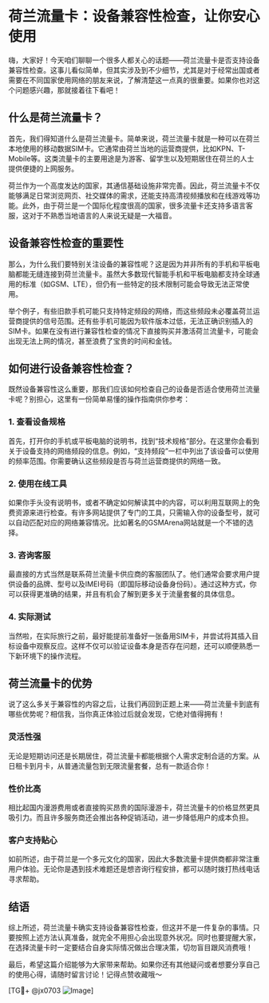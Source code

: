 # 荷兰流量卡：设备兼容性检查，让你安心使用

嗨，大家好！今天咱们聊聊一个很多人都关心的话题——荷兰流量卡是否支持设备兼容性检查。这事儿看似简单，但其实涉及到不少细节，尤其是对于经常出国或者需要在不同国家使用网络的朋友来说，了解清楚这一点真的很重要。如果你也对这个问题感兴趣，那就接着往下看吧！

## 什么是荷兰流量卡？

首先，我们得知道什么是荷兰流量卡。简单来说，荷兰流量卡就是一种可以在荷兰本地使用的移动数据SIM卡。它通常由荷兰当地的运营商提供，比如KPN、T-Mobile等。这类流量卡的主要用途是为游客、留学生以及短期居住在荷兰的人士提供便捷的上网服务。

荷兰作为一个高度发达的国家，其通信基础设施非常完善。因此，荷兰流量卡不仅能够满足日常浏览网页、社交媒体的需求，还能支持高清视频播放和在线游戏等功能。此外，由于荷兰是一个国际化程度很高的国家，很多流量卡还支持多语言客服，这对于不熟悉当地语言的人来说无疑是一大福音。

## 设备兼容性检查的重要性

那么，为什么我们要特别关注设备的兼容性呢？这是因为并非所有的手机和平板电脑都能无缝连接到荷兰流量卡。虽然大多数现代智能手机和平板电脑都支持全球通用的标准（如GSM、LTE），但仍有一些特定的技术限制可能会导致无法正常使用。

举个例子，有些旧款手机可能只支持特定频段的网络，而这些频段未必覆盖荷兰运营商提供的信号范围。还有些手机可能因为软件版本过低，无法正确识别插入的SIM卡。如果在没有进行兼容性检查的情况下直接购买并激活荷兰流量卡，可能会出现无法上网的情况，甚至浪费了宝贵的时间和金钱。

## 如何进行设备兼容性检查？

既然设备兼容性这么重要，那我们应该如何检查自己的设备是否适合使用荷兰流量卡呢？别担心，这里有一份简单易懂的操作指南供你参考：

### 1. 查看设备规格
首先，打开你的手机或平板电脑的说明书，找到“技术规格”部分。在这里你会看到关于设备支持的网络频段的信息。例如，“支持频段”一栏中列出了该设备可以使用的频率范围。你需要确认这些频段是否与荷兰运营商提供的网络一致。

### 2. 使用在线工具
如果你手头没有说明书，或者不确定如何解读其中的内容，可以利用互联网上的免费资源来进行检查。有许多网站提供了专门的工具，只需输入你的设备型号，就可以自动匹配对应的网络兼容情况。比如著名的GSMArena网站就是一个不错的选择。

### 3. 咨询客服
最直接的方式当然是联系荷兰流量卡供应商的客服团队了。他们通常会要求用户提供设备的品牌、型号以及IMEI号码（即国际移动设备身份码）。通过这种方式，你可以获得更准确的结果，并且有机会了解到更多关于流量套餐的具体信息。

### 4. 实际测试
当然啦，在实际旅行之前，最好能提前准备好一张备用SIM卡，并尝试将其插入目标设备中观察反应。这样不仅可以验证设备本身是否存在问题，还可以顺便熟悉一下新环境下的操作流程。

## 荷兰流量卡的优势

说了这么多关于兼容性的内容之后，让我们再回到正题上来——荷兰流量卡到底有哪些优势呢？相信我，当你真正体验过后就会发现，它绝对值得拥有！

### 灵活性强
无论是短期访问还是长期居住，荷兰流量卡都能根据个人需求定制合适的方案。从日租卡到月卡，从普通流量包到无限流量套餐，总有一款适合你！

### 性价比高
相比起国内漫游费用或者直接购买昂贵的国际漫游卡，荷兰流量卡的价格显然更具吸引力。而且许多服务商还会推出各种促销活动，进一步降低用户的成本负担。

### 客户支持贴心
如前所述，由于荷兰是一个多元文化的国家，因此大多数流量卡提供商都非常注重用户体验。无论你是遇到技术难题还是想咨询行程安排，都可以随时拨打热线电话寻求帮助。

## 结语

综上所述，荷兰流量卡确实支持设备兼容性检查，但这并不是一件复杂的事情。只要按照上述方法认真准备，就完全不用担心会出现意外状况。同时也要提醒大家，在选择流量卡时一定要结合自身实际情况做出合理决策，切勿盲目跟风消费哦！

最后，希望这篇介绍能够为大家带来帮助。如果你还有其他疑问或者想要分享自己的使用心得，请随时留言讨论！记得点赞收藏哦～

[TG💪+ @jx0703 ![Image](https://github.com/user-attachments/assets/dbca1d08-cadb-493c-b0ec-ad6f7a83f270)]